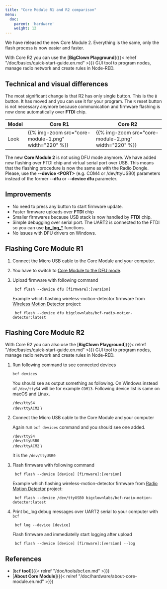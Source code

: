 ```yaml
---
title: "Core Module R1 and R2 comparison"
menu:
  doc:
    parent: 'hardware'
    weight: 12
---
```


We have released the new Core Module 2. Everything is the same, only the flash process is now easier and faster.

With Core R2 you can use the [**BigClown Playground**]({{< relref "/doc/basics/quick-start-guide.en.md" >}}) GUI tool to program nodes, manage radio network and create rules in Node-RED.

## Technical and visual differences

The most significant change is that R2 has only single button. This is the `B` button. It has moved and you can use it for your program. The `R` reset button is not necessary anymore because communication and firmware flashing is now done automatically over **FTDI** chip.

|   Model  | Core R1  |  Core R2 |
|----------|----------|----------|
|   Look   | {{% img-zoom src="core-module-1.png" width="220" %}} | {{% img-zoom src="core-module-2.png" width="220" %}} |

The new <strong>Core Module 2</strong> is not using DFU mode anymore. We have added new flashing over FTDI chip and virtual serial port over USB.
This means that the flashing procedure is now the same as with the Radio Dongle. Please, use the <strong>--device &lt;PORT&gt;</strong> (e.g. COM4 or /dev/ttyUSB0) parameters instead of the former <strong>--dfu</strong> or <strong>--device dfu</strong> parameter.

## Improvements

- No need to press any button to start firmware update.
- Faster firmware uploads over **FTDI** chip
- Smaller firmwares because USB stack is now handled by **FTDI** chip.
- Simple debugging over serial port. The UART2 is connected to the FTDI so you can use [**bc\_log\_\***](http://sdk.bigclown.com/group__bc__log.html) functions.
- No issues with DFU drivers on Windows.

## Flashing Core Module R1

1. Connect the Micro USB cable to the Core Module and your computer.
2. You have to switch to [Core Module to the DFU mode](https://www.bigclown.com/doc/firmware/toolchain-guide/#switching-core-module-into-dfu-mode).
3. Upload firmware with following command

        bcf flash --device dfu [firmware]:[version]

    Example which flashing wireless-motion-detector firmware from [Wireless Motion Detector](https://www.bigclown.com/doc/projects/radio-motion-detector/) project:

        bcf flash --device dfu bigclownlabs/bcf-radio-motion-detector:latest

## Flashing Core Module R2

With Core R2 you can also use the [**BigClown Playground**]({{< relref "/doc/basics/quick-start-guide.en.md" >}}) GUI tool to program nodes, manage radio network and create rules in Node-RED.

1. Run following command to see connected devices

    ```
    bcf devices
    ```
    You should see as output something as following. On Windows instead of `/dev/ttyS4` will be for example `COM13`. Following device list is same on macOS and Linux.

     `/dev/ttyS4` \
     `/dev/ttyACM2` \

2. Connect the Micro USB cable to the Core Module and your computer

     Again run `bcf devices` command and you should see one added.

     `/dev/ttyS4` \
     `/dev/ttyUSB0` \
     `/dev/ttyACM2` \

     It is the `/dev/ttyUSB0`

3. Flash firmware with following command

        bcf flash --device [device] [firmware]:[version]

    Example which flashing wireless-motion-detector firmware from [Radio Motion Detector](https://www.bigclown.com/doc/projects/radio-motion-detector/) project:

        bcf flash --device /dev/ttyUSB0 bigclownlabs/bcf-radio-motion-detector:latest

4. Print bc_log debug messages over UART2 serial to your computer with `bcf`

        bcf log --device [device]

    Flash firmware and immediatelly start logging after upload

        bcf flash --device [device] [firmware]:[version] --log

## References

  * [**`bcf` tool**]({{< relref "/doc/tools/bcf.en.md" >}})
  * [**About Core Module**]({{< relref "/doc/hardware/about-core-module.en.md" >}})

